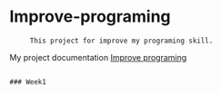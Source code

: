 # Improve-programing
   ``` 
        This project for improve my programing skill.
   ```

My project documentation [Improve programing](https://github.com/MarojT/improve-programing/wiki)
    
 ```

### Week1

```


```
